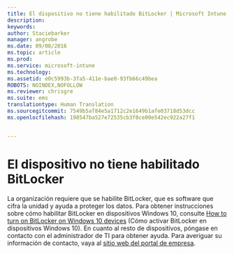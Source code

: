 ```yaml
---
title: El dispositivo no tiene habilitado BitLocker | Microsoft Intune
description: 
keywords: 
author: Staciebarker
manager: angrobe
ms.date: 09/08/2016
ms.topic: article
ms.prod: 
ms.service: microsoft-intune
ms.technology: 
ms.assetid: e0c5993b-3fa5-411e-bae0-93fb66c49bea
ROBOTS: NOINDEX,NOFOLLOW
ms.reviewer: chrisgre
ms.suite: ems
translationtype: Human Translation
ms.sourcegitcommit: 7549b5af84e5a1712c2e1649b1afe03718d53dcc
ms.openlocfilehash: 198547ba527e72535cb3f0ce00e542ec922a27f1


---
```



# El dispositivo no tiene habilitado BitLocker

La organización requiere que se habilite BitLocker, que es software que cifra la unidad y ayuda a proteger los datos. Para obtener instrucciones sobre cómo habilitar BitLocker en dispositivos Windows 10, consulte [How to turn on BitLocker on Windows 10 devices](https://gallery.technet.microsoft.com/How-to-turn-on-BitLocker-34294d3d) (Cómo activar BitLocker en dispositivos Windows 10). En cuanto al resto de dispositivos, póngase en contacto con el administrador de TI para obtener ayuda. Para averiguar su información de contacto, vaya al [sitio web del portal de empresa](http://portal.manage.microsoft.com).





<!--HONumber=Sep16_HO2-->


